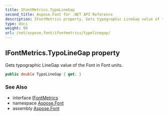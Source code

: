 ```yaml
---
title: IFontMetrics.TypoLineGap
second_title: Aspose.Font for .NET API Reference
description: IFontMetrics property. Gets typographic LineGap value of the Font in Font units
type: docs
weight: 90
url: /net/aspose.font/ifontmetrics/typolinegap/
---
```

## IFontMetrics.TypoLineGap property

Gets typographic LineGap value of the Font in Font units.

```csharp
public double TypoLineGap { get; }
```

### See Also

* interface [IFontMetrics](../)
* namespace [Aspose.Font](../../../aspose.font/)
* assembly [Aspose.Font](../../../)


